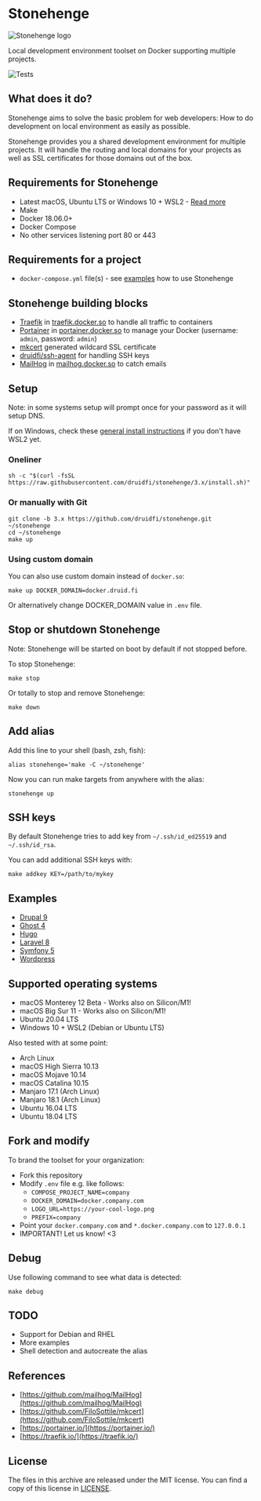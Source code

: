 # Stonehenge

![Stonehenge logo](logos/stonehenge_logo_wide.svg)

Local development environment toolset on Docker supporting multiple projects.

![Tests](https://github.com/druidfi/stonehenge/workflows/Tests/badge.svg)

## What does it do?

Stonehenge aims to solve the basic problem for web developers: How to do development on local environment as easily as
possible.

Stonehenge provides you a shared development environment for multiple projects. It will handle the routing and local
domains for your projects as well as SSL certificates for those domains out of the box.

## Requirements for Stonehenge

- Latest macOS, Ubuntu LTS or Windows 10 + WSL2 - [Read more](#supported-operating-systems)
- Make
- Docker 18.06.0+
- Docker Compose
- No other services listening port 80 or 443

## Requirements for a project

- `docker-compose.yml` file(s) - see [examples](#examples) how to use Stonehenge

## Stonehenge building blocks

- [Traefik](https://traefik.io/traefik/) in [traefik.docker.so](https://traefik.docker.so) to handle all traffic to containers
- [Portainer](https://www.portainer.io/) in [portainer.docker.so](https://portainer.docker.so) to manage your Docker (username: `admin`, password: `admin`)
- [mkcert](https://github.com/FiloSottile/mkcert) generated wildcard SSL certificate
- [druidfi/ssh-agent](https://hub.docker.com/r/druidfi/ssh-agent) for handling SSH keys
- [MailHog](https://github.com/mailhog/MailHog) in [mailhog.docker.so](https://mailhog.docker.so) to catch emails

## Setup

Note: in some systems setup will prompt once for your password as it will setup DNS.

If on Windows, check these [general install instructions](WSL2.md) if you don't have WSL2 yet.

### Oneliner

```
sh -c "$(curl -fsSL https://raw.githubusercontent.com/druidfi/stonehenge/3.x/install.sh)"
```

### Or manually with Git

```
git clone -b 3.x https://github.com/druidfi/stonehenge.git ~/stonehenge
cd ~/stonehenge
make up
```

### Using custom domain

You can also use custom domain instead of `docker.so`:

```
make up DOCKER_DOMAIN=docker.druid.fi
```

Or alternatively change DOCKER_DOMAIN value in `.env` file.

## Stop or shutdown Stonehenge

Note: Stonehenge will be started on boot by default if not stopped before.

To stop Stonehenge:

```
make stop
```

Or totally to stop and remove Stonehenge:

```
make down
```

## Add alias

Add this line to your shell (bash, zsh, fish):

```
alias stonehenge='make -C ~/stonehenge'
```

Now you can run make targets from anywhere with the alias:

```
stonehenge up
```

## SSH keys

By default Stonehenge tries to add key from `~/.ssh/id_ed25519` and `~/.ssh/id_rsa`.

You can add additional SSH keys with:

```
make addkey KEY=/path/to/mykey
```

## Examples

- [Drupal 9](examples/drupal)
- [Ghost 4](examples/ghost)
- [Hugo](examples/hugo)
- [Laravel 8](examples/laravel)
- [Symfony 5](examples/symfony)
- [Wordpress](examples/wordpress)

## Supported operating systems

- macOS Monterey 12 Beta - Works also on Silicon/M1!
- macOS Big Sur 11 - Works also on Silicon/M1!
- Ubuntu 20.04 LTS
- Windows 10 + WSL2 (Debian or Ubuntu LTS)

Also tested with at some point:

- Arch Linux
- macOS High Sierra 10.13
- macOS Mojave 10.14
- macOS Catalina 10.15
- Manjaro 17.1 (Arch Linux)
- Manjaro 18.1 (Arch Linux)
- Ubuntu 16.04 LTS
- Ubuntu 18.04 LTS

## Fork and modify

To brand the toolset for your organization:

- Fork this repository
- Modify `.env` file e.g. like follows:
  - `COMPOSE_PROJECT_NAME=company`
  - `DOCKER_DOMAIN=docker.company.com`
  - `LOGO_URL=https://your-cool-logo.png`
  - `PREFIX=company`
- Point your `docker.company.com` and `*.docker.company.com` to `127.0.0.1`
- IMPORTANT! Let us know! <3

## Debug

Use following command to see what data is detected:

```
make debug
```

## TODO

- Support for Debian and RHEL
- More examples
- Shell detection and autocreate the alias

## References

- [https://github.com/mailhog/MailHog](https://github.com/mailhog/MailHog)
- [https://github.com/FiloSottile/mkcert](https://github.com/FiloSottile/mkcert)
- [https://portainer.io/](https://portainer.io/)
- [https://traefik.io/](https://traefik.io/)

## License

The files in this archive are released under the MIT license. You can find a copy of this license in [LICENSE](LICENSE).
